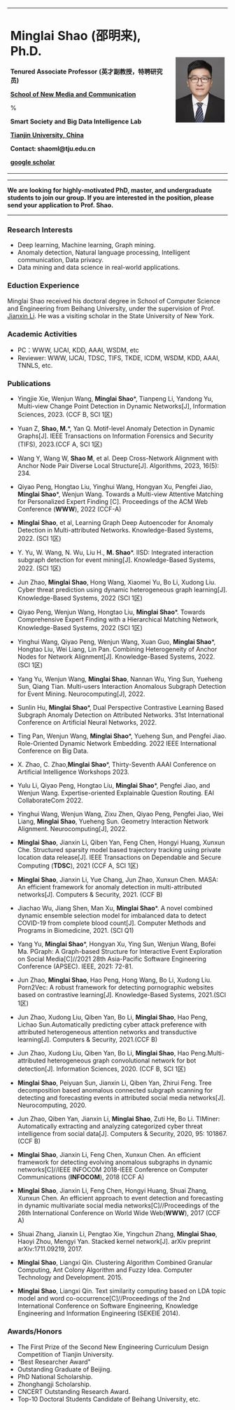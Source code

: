 
<table border="0">
  <tr>
    <td width="75%">
      <h1><b>Minglai Shao (邵明来), Ph.D.</b></h1>
      <p><b> Tenured Associate Professor (英才副教授，特聘研究员)</b></p>
      <p><b> <a href="http://snmc.tju.edu.cn/info/1138/1579.htm"> School of New Media and Communication</a></b></p>
      %<p><b>Smart Society and Big Data Intelligence Lab</b></p>
      <p><b><a href="http://www.tju.edu.cn/">Tianjin University, China</a></b></p>
      <p><b>Contact: shaoml@tju.edu.cn</b></p>
      <p><b><a href="https://scholar.google.com.sg/citations?user=2FDgNl0AAAAJ&hl=en">google scholar</a></b></p>
    </td>
    <td width="25%">
      <img src="/teacher_shml.jpg" width="100%">                                                                                               
    </td>
  </tr>
</table>


---

<b>We are looking for highly-motivated PhD, master, and undergraduate students to join our group.
If you are interested in the position, please send your application to Prof. Shao. </b>

---

### <b>Research Interests</b>
- Deep learning, Machine learning, Graph mining.
- Anomaly detection, Natural language processing, Intelligent communication, Data privacy.
- Data mining and data science in real-world applications.

### <b>Eduction Experience</b>

Minglai Shao received his doctoral degree in School of Computer Science and Engineering from Beihang University, under the supervision of Prof. [Jianxin Li](https://scse.buaa.edu.cn/info/1354/9245.htm).  He was a visiting scholar in the State University of New York.


### <b>Academic Activities</b>
- PC：WWW, IJCAI, KDD, AAAI, WSDM, etc
- Reviewer: WWW, IJCAI, TDSC, TIFS, TKDE, ICDM, WSDM, KDD, AAAI, TNNLS, etc.

### <b>Publications</b>


- Yingjie Xie, Wenjun Wang, **Minglai Shao***, Tianpeng Li, Yandong Yu, Multi-view Change Point Detection in Dynamic Networks[J], Information Sciences, 2023. (CCF B, SCI 1区)
- Yuan Z, **Shao,  M.***, Yan Q. Motif-level Anomaly Detection in Dynamic Graphs[J]. IEEE Transactions on Information Forensics and Security (TIFS), 2023.(CCF A, SCI 1区)
- Wang Y, Wang W, **Shao M**, et al. Deep Cross-Network Alignment with Anchor Node Pair Diverse Local Structure[J]. Algorithms, 2023, 16(5): 234. 


- Qiyao Peng, Hongtao Liu, Yinghui Wang, Hongyan Xu, Pengfei Jiao, **Minglai Shao***, Wenjun Wang. Towards a Multi-view Attentive Matching for Personalized Expert Finding [C]. Proceedings of the ACM Web Conference (**WWW**), 2022 (CCF-A) 
-  **Minglai Shao**, et al, Learning Graph Deep Autoencoder for Anomaly Detection in Multi-attributed Networks. Knowledge-Based Systems, 2022. (SCI 1区)
- Y. Yu, W. Wang, N. Wu, Liu H., **M. Shao***. IISD: Integrated interaction subgraph detection for event mining[J]. Knowledge-Based Systems, 2022. (SCI 1区) 
- Jun Zhao, **Minglai Shao**, Hong Wang, Xiaomei Yu, Bo Li, Xudong Liu. Cyber threat prediction using dynamic heterogeneous graph learning[J]. Knowledge-Based Systems, 2022 (SCI 1区)
- Qiyao Peng, Wenjun Wang, Hongtao Liu, **Minglai Shao***. Towards Comprehensive Expert Finding with a Hierarchical Matching Network, Knowledge-Based Systems, 2022 (SCI 1区)
- Yinghui Wang, Qiyao Peng, Wenjun Wang, Xuan Guo, **Minglai Shao***, Hongtao Liu, Wei Liang, Lin Pan. Combining Heterogeneity of Anchor Nodes for Network Alignment[J].  Knowledge-Based Systems, 2022. (SCI 1区) 
- Yang Yu, Wenjun Wang, **Minglai Shao**, Nannan Wu, Ying Sun, Yueheng Sun, Qiang Tian. Multi-users Interaction Anomalous Subgraph Detection for Event Mining. Neurocomputing[J], 2022.
- Sunlin Hu, **Minglai Shao***, Dual Perspective Contrastive Learning Based Subgraph Anomaly Detection on Attributed Networks. 31st International Conference on Artificial Neural Networks, 2022.  
- Ting Pan, Wenjun Wang, **Minglai Shao***, Yueheng Sun, and Pengfei Jiao. Role-Oriented Dynamic Network Embedding. 2022 IEEE International Conference on Big Data.
- X. Zhao, C. Zhao,**Minglai Shao***, Thirty-Seventh AAAI Conference on Artificial Intelligence Workshops 2023.
- Yulu Li, Qiyao Peng, Hongtao Liu, **Minglai Shao***, Pengfei Jiao, and Wenjun Wang. Expertise-oriented Explainable Question Routing. EAI CollaborateCom 2022. 
- Yinghui Wang, Wenjun Wang, Zixu Zhen, Qiyao Peng, Pengfei Jiao, Wei Liang,  **Minglai Shao**, Yueheng Sun. Geometry Interaction Network Alignment. Neurocomputing[J], 2022.




- **Minglai Shao**, Jianxin Li, Qiben Yan, Feng Chen, Hongyi Huang, Xunxun Che. Structured sparsity model based trajectory tracking using private location data release[J]. IEEE Transactions on Dependable and Secure Computing (**TDSC**), 2021 (CCF A, SCI 1区)
- **Minglai Shao**, Jianxin Li, Yue Chang, Jun Zhao, Xunxun Chen. MASA: An efficient framework for anomaly detection in multi-attributed networks[J]. Computers & Security, 2021. (CCF B)
- Jiachao Wu, Jiang Shen, Man Xu, **Minglai Shao***. A novel combined dynamic ensemble selection model for imbalanced data to detect COVID-19 from complete blood count[J]. Computer Methods and Programs in Biomedicine, 2021. (SCI Q1)
- Yang Yu, **Minglai Shao***, Hongyan Xu, Ying Sun, Wenjun Wang, Bofei Ma. PGraph: A Graph-based Structure for Interactive Event Exploration on Social Media[C]//2021 28th Asia-Pacific Software Engineering Conference (APSEC). IEEE, 2021: 72-81. 
- Jun Zhao, **Minglai Shao**, Hao Peng, Hong Wang, Bo Li, Xudong Liu. Porn2Vec: A robust framework for detecting pornographic websites based on contrastive learning[J]. Knowledge-Based Systems, 2021.(SCI 1区)
- Jun Zhao, Xudong Liu, Qiben Yan, Bo Li, **Minglai Shao**, Hao Peng, Lichao Sun.Automatically predicting cyber attack preference with attributed heterogeneous attention networks and transductive learning[J]. Computers & Security, 2021.(CCF B)



- Jun Zhao, Xudong Liu, Qiben Yan, Bo Li, **Minglai Shao**, Hao Peng.Multi-attributed heterogeneous graph convolutional network for bot detection[J]. Information Sciences, 2020. (CCF B, SCI 1区)
- **Minglai Shao**, Peiyuan Sun, Jianxin Li, Qiben Yan, Zhirui Feng. Tree decomposition based anomalous connected subgraph scanning for detecting and forecasting events in attributed social media networks[J]. Neurocomputing, 2020.
- Jun Zhao, Qiben Yan, Jianxin Li, **Minglai Shao**, Zuti He, Bo Li. TIMiner: Automatically extracting and analyzing categorized cyber threat intelligence from social data[J]. Computers & Security, 2020, 95: 101867. (CCF B)
- **Minglai Shao**, Jianxin Li, Feng Chen, Xunxun Chen. An efficient framework for detecting evolving anomalous subgraphs in dynamic networks[C]//IEEE INFOCOM 2018-IEEE Conference on Computer Communications (**INFOCOM**), 2018 (CCF A)
- **Minglai Shao**, Jianxin Li, Feng Chen, Hongyi Huang, Shuai Zhang, Xunxun Chen. An efficient approach to event detection and forecasting in dynamic multivariate social media networks[C]//Proceedings of the 26th International Conference on World Wide Web(**WWW**), 2017 (CCF A)
- Shuai Zhang, Jianxin Li, Pengtao Xie, Yingchun Zhang, **Minglai Shao**, Haoyi Zhou, Mengyi Yan. Stacked kernel network[J]. arXiv preprint arXiv:1711.09219, 2017.
- **Minglai Shao**, Liangxi Qin. Clustering Algorithm Combined Granular Computing, Ant Colony Algorithm and Fuzzy Idea. Computer Technology and Development. 2015.
- **Minglai Shao**, Liangxi Qin. Text similarity computing based on LDA topic model and word co-occurrence[C]//Proceedings of the 2nd International Conference on Software Engineering, Knowledge Engineering and Information Engineering (SEKEIE 2014).


### <b>Awards/Honors</b>
- The First Prize of the Second New Engineering Curriculum Design Competition of Tianjin University.
- “Best Researcher Award" 
- Outstanding Graduate of Beijing.
- PhD National Scholarship.
- Zhonghangji Scholarship.
- CNCERT Outstanding Research Award.
- Top-10 Doctoral Students Candidate of Beihang University, etc.

